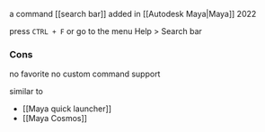 a command [[search bar]] added in [[Autodesk Maya|Maya]] 2022

press `CTRL + F`
or go to the menu Help > Search bar

### Cons
no favorite
no custom command support 

similar to
- [[Maya quick launcher]]
- [[Maya Cosmos]]